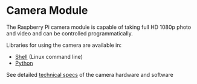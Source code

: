 # Camera Module

The Raspberry Pi camera module is capable of taking full HD 1080p photo and video and can be controlled programmatically.

Libraries for using the camera are available in:

- [Shell](raspi-commands.md) (Linux command line)
- [Python](python-picamera.md)

See detailed [technical specs](../../hardware/camera.md) of the camera hardware and software

